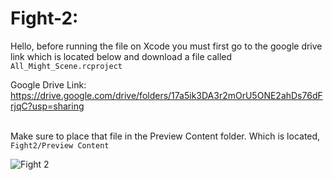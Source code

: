 # Fight-2: 
Hello, before running the file on Xcode you must first go to the google drive link which is located below and download a file called `All_Might_Scene.rcproject`

Google Drive Link: https://drive.google.com/drive/folders/17a5ik3DA3r2mOrU5ONE2ahDs76dFrjqC?usp=sharing

<br> Make sure to place that file in the Preview Content folder. Which is located,  `Fight2/Preview Content`




![Fight 2](https://user-images.githubusercontent.com/40813000/180327293-c4ce136b-70ee-40b5-b19a-d4b9121c6d1c.gif)


